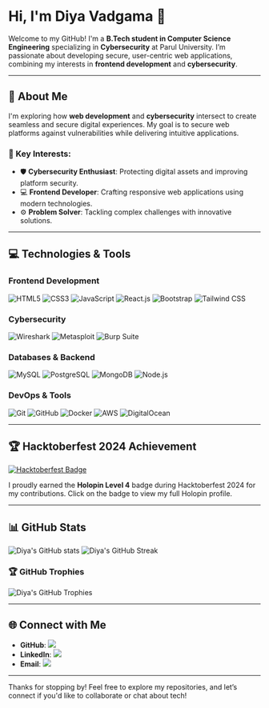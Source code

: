 # Hi, I'm Diya Vadgama 👋

Welcome to my GitHub! I'm a **B.Tech student in Computer Science Engineering** specializing in **Cybersecurity** at Parul University. I’m passionate about developing secure, user-centric web applications, combining my interests in **frontend development** and **cybersecurity**.

---

## 🚀 About Me

I'm exploring how **web development** and **cybersecurity** intersect to create seamless and secure digital experiences. My goal is to secure web platforms against vulnerabilities while delivering intuitive applications.

### 🔑 Key Interests:
- 🛡️ **Cybersecurity Enthusiast**: Protecting digital assets and improving platform security.
- 💻 **Frontend Developer**: Crafting responsive web applications using modern technologies.
- ⚙️ **Problem Solver**: Tackling complex challenges with innovative solutions.

---

## 💻 Technologies & Tools

### Frontend Development
![HTML5](https://img.shields.io/badge/HTML5-E34F26?style=flat&logo=html5&logoColor=white) 
![CSS3](https://img.shields.io/badge/CSS3-1572B6?style=flat&logo=css3&logoColor=white) 
![JavaScript](https://img.shields.io/badge/JavaScript-F7DF1E?style=flat&logo=javascript&logoColor=black) 
![React.js](https://img.shields.io/badge/React-61DAFB?style=flat&logo=react&logoColor=black) 
![Bootstrap](https://img.shields.io/badge/Bootstrap-563D7C?style=flat&logo=bootstrap&logoColor=white) 
![Tailwind CSS](https://img.shields.io/badge/Tailwind%20CSS-06B6D4?style=flat&logo=tailwind-css&logoColor=white)

### Cybersecurity
![Wireshark](https://img.shields.io/badge/Wireshark-3E8CC5?style=flat&logo=wireshark&logoColor=white) 
![Metasploit](https://img.shields.io/badge/Metasploit-E62429?style=flat&logo=metasploit&logoColor=white) 
![Burp Suite](https://img.shields.io/badge/Burp%20Suite-F44336?style=flat&logo=burp-suite&logoColor=white)

### Databases & Backend
![MySQL](https://img.shields.io/badge/MySQL-4479A1?style=flat&logo=mysql&logoColor=white) 
![PostgreSQL](https://img.shields.io/badge/PostgreSQL-4169E1?style=flat&logo=postgresql&logoColor=white) 
![MongoDB](https://img.shields.io/badge/MongoDB-47A248?style=flat&logo=mongodb&logoColor=white) 
![Node.js](https://img.shields.io/badge/Node.js-8CC84B?style=flat&logo=nodedotjs&logoColor=white)

### DevOps & Tools
![Git](https://img.shields.io/badge/Git-F05032?style=flat&logo=git&logoColor=white) 
![GitHub](https://img.shields.io/badge/GitHub-181717?style=flat&logo=github&logoColor=white) 
![Docker](https://img.shields.io/badge/Docker-2496ED?style=flat&logo=docker&logoColor=white) 
![AWS](https://img.shields.io/badge/AWS-FF9900?style=flat&logo=amazon-aws&logoColor=white) 
![DigitalOcean](https://img.shields.io/badge/DigitalOcean-0080FF?style=flat&logo=digitalocean&logoColor=white)

---

## 🏆 Hacktoberfest 2024 Achievement

[![Hacktoberfest Badge](https://holopin.me/diyavadgama)](https://holopin.io/@diyavadgama)

I proudly earned the **Holopin Level 4** badge during Hacktoberfest 2024 for my contributions. Click on the badge to view my full Holopin profile.

---

## 📊 GitHub Stats

![Diya's GitHub stats](https://github-readme-stats.vercel.app/api?username=Diya-Vadgama&show_icons=true&theme=radical)
![Diya's GitHub Streak](https://github-readme-streak-stats.herokuapp.com/?user=Diya-Vadgama&theme=radical)

### 🏆 GitHub Trophies
![Diya's GitHub Trophies](https://github-profile-trophy.vercel.app/?username=Diya-Vadgama&theme=radical&no-bg=true&no-frame=true&margin-w=10&row=1)

---

## 🌐 Connect with Me

- **GitHub**: [![](https://img.shields.io/badge/GitHub-181717?style=flat&logo=github&logoColor=white)](https://github.com/Diya-Vadgama)
- **LinkedIn**: [![](https://img.shields.io/badge/LinkedIn-0077B5?style=flat&logo=linkedin&logoColor=white)](https://www.linkedin.com/in/diya-vadgama-3a5634307?utm_source=share&utm_campaign=share_via&utm_content=profile&utm_medium=android_app)
- **Email**: [![](https://img.shields.io/badge/Email-D14836?style=flat&logo=gmail&logoColor=white)](mailto:diyavadgama1966@gmail.com)

---

Thanks for stopping by! Feel free to explore my repositories, and let’s connect if you'd like to collaborate or chat about tech!